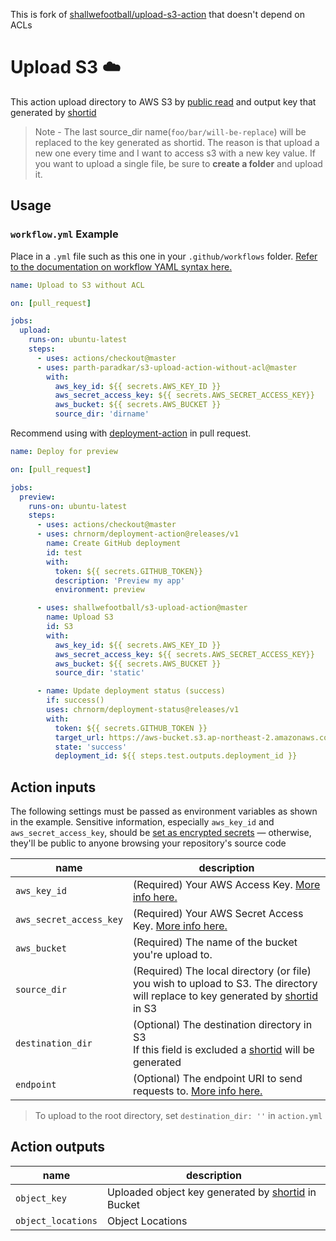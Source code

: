 This is fork of [shallwefootball/upload-s3-action](https://github.com/shallwefootball/upload-s3-action) that doesn't depend on ACLs

# Upload S3 ☁️

This action upload directory to AWS S3 by [public read](https://docs.aws.amazon.com/AmazonS3/latest/dev/WebsiteAccessPermissionsReqd.html) and output key that generated by [shortid](https://github.com/dylang/shortid)

> Note - The last source_dir name(`foo/bar/will-be-replace`)  will be replaced to the key generated as shortid.
          The reason is that upload a new one every time and I want to access s3 with a new key value. If you want to upload a single file, be sure to **create a folder** and upload it.

## Usage

### `workflow.yml` Example

Place in a `.yml` file such as this one in your `.github/workflows` folder. [Refer to the documentation on workflow YAML syntax here.](https://help.github.com/en/articles/workflow-syntax-for-github-actions)

```yaml
name: Upload to S3 without ACL

on: [pull_request]

jobs:
  upload:
    runs-on: ubuntu-latest
    steps:
      - uses: actions/checkout@master
      - uses: parth-paradkar/s3-upload-action-without-acl@master
        with:
          aws_key_id: ${{ secrets.AWS_KEY_ID }}
          aws_secret_access_key: ${{ secrets.AWS_SECRET_ACCESS_KEY}}
          aws_bucket: ${{ secrets.AWS_BUCKET }}
          source_dir: 'dirname'
```

Recommend using with [deployment-action](https://github.com/marketplace/actions/deployment-action) in pull request.

```yaml
name: Deploy for preview

on: [pull_request]

jobs:
  preview:
    runs-on: ubuntu-latest
    steps:
      - uses: actions/checkout@master
      - uses: chrnorm/deployment-action@releases/v1
        name: Create GitHub deployment
        id: test
        with:
          token: ${{ secrets.GITHUB_TOKEN}}
          description: 'Preview my app'
          environment: preview

      - uses: shallwefootball/s3-upload-action@master
        name: Upload S3
        id: S3
        with:
          aws_key_id: ${{ secrets.AWS_KEY_ID }}
          aws_secret_access_key: ${{ secrets.AWS_SECRET_ACCESS_KEY}}
          aws_bucket: ${{ secrets.AWS_BUCKET }}
          source_dir: 'static'

      - name: Update deployment status (success)
        if: success()
        uses: chrnorm/deployment-status@releases/v1
        with:
          token: ${{ secrets.GITHUB_TOKEN }}
          target_url: https://aws-bucket.s3.ap-northeast-2.amazonaws.com/${{steps.S3.outputs.object_key}}/index.html
          state: 'success'
          deployment_id: ${{ steps.test.outputs.deployment_id }}
```

## Action inputs

The following settings must be passed as environment variables as shown in the example. Sensitive information, especially `aws_key_id` and `aws_secret_access_key`, should be [set as encrypted secrets](https://help.github.com/en/articles/virtual-environments-for-github-actions#creating-and-using-secrets-encrypted-variables) — otherwise, they'll be public to anyone browsing your repository's source code

| name                    | description                                                                                                                                                          |
|-------------------------|----------------------------------------------------------------------------------------------------------------------------------------------------------------------|
| `aws_key_id`            | (Required) Your AWS Access Key. [More info here.](https://docs.aws.amazon.com/general/latest/gr/managing-aws-access-keys.html)                                       |
| `aws_secret_access_key` | (Required) Your AWS Secret Access Key. [More info here.](https://docs.aws.amazon.com/general/latest/gr/managing-aws-access-keys.html)                                |
| `aws_bucket`            | (Required) The name of the bucket you're upload to.                                                                                                                  |
| `source_dir`            | (Required) The local directory (or file) you wish to upload to S3. The directory will replace to key generated by [shortid](https://github.com/dylang/shortid) in S3 |
| `destination_dir`       | (Optional) The destination directory in S3<br />If this field is excluded a [shortid](https://github.com/dylang/shortid) will be generated                           |
| `endpoint`              | (Optional) The endpoint URI to send requests to. [More info here.](https://docs.aws.amazon.com/AWSJavaScriptSDK/latest/AWS/S3.html)                                                                                                                    |

> To upload to the root directory, set `destination_dir: ''` in `action.yml`

## Action outputs

| name               | description                                                                             |
| ------------------ | --------------------------------------------------------------------------------------- |
| `object_key`       | Uploaded object key generated by [shortid](https://github.com/dylang/shortid) in Bucket |
| `object_locations` | Object Locations                                                                        |
